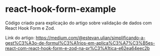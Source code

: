 # react-hook-form-example

Código criado para explicação do artigo sobre validação de dados com React Hook Form e Zod.

Link do artigo: https://medium.com/@estevan.ulian/simplificando-a-gest%C3%A3o-de-formul%C3%A1rios-em-aplica%C3%A7%C3%B5es-react-com-react-hook-form-e-zod-na-pr%C3%A1tica-e62ea64eec2b
